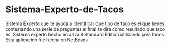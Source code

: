 # Sistema-Experto-de-Tacos
Sistema Experto que te ayuda a identificar que tipo de taco es el que tienes contestando una serie de preguntas 
al final te dira como resultado que taco es.
Sistema experto hecho en Java 8 Standard Edition utilizando java forms
Esta aplicacion fue hecha en NetBeans
